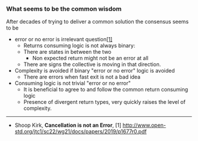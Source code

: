 
### What seems to be the common wisdom

After decades of trying to deliver a common solution the consensus seems to be

- error or no error is irrelevant question[[1]](#ref1)
   - Returns consuming logic is not always binary: 
   - There are states in between the two
      - Non expected return might not be an error at all
   - There are signs the collective is moving in that direction.
- Complexity is avoided if binary "error or no error" logic is avoided
   - There are errors when fast exit is not a bad idea
- Consuming logic is not trivial "error or no error"
   - It is beneficial to agree to and follow the common return consuming logic
   - Presence of divergent return types, very quickly raises the level of complexity.

---

- Shoop Kirk, **Cancellation is not an Error**, <span id="ref1">[1]</span> http://www.open-std.org/jtc1/sc22/wg21/docs/papers/2019/p1677r0.pdf
